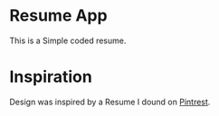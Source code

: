 # Resume App

This is a Simple coded resume.

# Inspiration

Design was inspired by a Resume I dound on [Pintrest](https://www.pinterest.com/pin/864550459722756181/visual-search/?x=16&y=16&w=530&h=595&cropSource=6).
